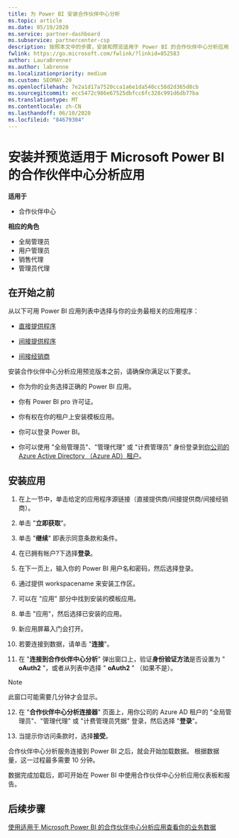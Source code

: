 ```yaml
---
title: 为 Power BI 安装合作伙伴中心分析
ms.topic: article
ms.date: 05/19/2020
ms.service: partner-dashboard
ms.subservice: partnercenter-csp
description: 按照本文中的步骤，安装和预览适用于 Power BI 的合作伙伴中心分析应用（对于 CSP 中的直接合作伙伴）。
fwlink: https://go.microsoft.com/fwlink/?linkid=852583
author: LauraBrenner
ms.author: labrenne
ms.localizationpriority: medium
ms.custom: SEOMAY.20
ms.openlocfilehash: 7e2a1d17a7520cca1a6e1da540cc58d2d365d8cb
ms.sourcegitcommit: ecc5472c986e67525dbfcc6fc328c991d6db77ba
ms.translationtype: MT
ms.contentlocale: zh-CN
ms.lasthandoff: 06/10/2020
ms.locfileid: "84679304"
---
```

# <a name="install-and-preview-the-partner-center-analytics-app-for-microsoft-power-bi"></a>安装并预览适用于 Microsoft Power BI 的合作伙伴中心分析应用

**适用于**

- 合作伙伴中心

**相应的角色**
-   全局管理员
-   用户管理员
-   销售代理
-   管理员代理

## <a name="before-you-begin"></a>在开始之前

从以下可用 Power BI 应用列表中选择与你的业务最相关的应用程序：
- [直接提供程序](https://appsource.microsoft.com/en-us/product/power-bi/partnercenteranalytics.direct_provider_partner_analytics)

- [间接提供程序](https://appsource.microsoft.com/en-us/product/power-bi/partnercenteranalytics.indirect_provider_partner_analytics)

- [间接经销商](https://appsource.microsoft.com/en-us/product/power-bi/partnercenteranalytics.indirect_reseller_partner_analytics)

安装合作伙伴中心分析应用预览版本之前，请确保你满足以下要求。

- 你为你的业务选择正确的 Power BI 应用。

- 你有 Power BI pro 许可证。

- 你有权在你的租户上安装模板应用。

- 你可以登录 Power BI。

- 你可以使用 "全局管理员"、"管理代理" 或 "计费管理员" 身份登录到[你公司的 Azure Active Directory （Azure AD）租户](azure-active-directory-tenants-and-partner-center.md)。

## <a name="to-install-the-app"></a>安装应用

1. 在上一节中，单击给定的应用程序源链接（直接提供商/间接提供商/间接经销商）。

2. 单击 "**立即获取**"。 

3. 单击 "**继续**" 即表示同意条款和条件。

4. 在已拥有帐户?下选择**登录**。

5. 在下一页上，输入你的 Power BI 用户名和密码，然后选择登录。

6. 通过提供 workspacename 来安装工作区。

7. 可以在 "应用" 部分中找到安装的模板应用。

8. 单击 "应用"，然后选择已安装的应用。

9. 新应用屏幕入门会打开。

10. 若要连接到数据，请单击 "**连接**"。

11. 在 "**连接到合作伙伴中心分析**" 弹出窗口上，验证**身份验证方法**是否设置为 " **oAuth2** "，或者从列表中选择 " **oAuth2** " （如果不是）。 

> [!NOTE]  
>  此窗口可能需要几分钟才会显示。

12. 在 "**合作伙伴中心分析连接器**" 页面上，用你公司的 Azure AD 租户的 "全局管理员"、"管理代理" 或 "计费管理员凭据" 登录，然后选择 "**登录**"。
 
13. 当提示你访问条款时，选择**接受**。 

合作伙伴中心分析服务连接到 Power BI 之后，就会开始加载数据。 根据数据量，这一过程最多需要 10 分钟。 

数据完成加载后，即可开始在 Power BI 中使用合作伙伴中心分析应用仪表板和报告。

## <a name="next-steps"></a>后续步骤

[使用适用于 Microsoft Power BI 的合作伙伴中心分析应用查看你的业务数据](power-bi-app-for-direct-partners-use.md)
